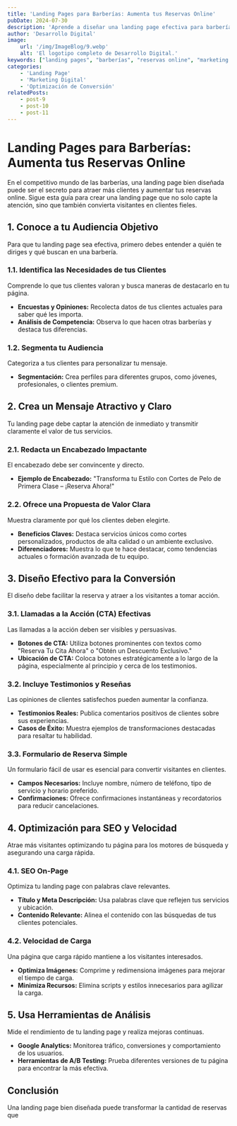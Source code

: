 ```yaml
---
title: 'Landing Pages para Barberías: Aumenta tus Reservas Online'
pubDate: 2024-07-30
description: 'Aprende a diseñar una landing page efectiva para barberías que aumente tus reservas online. Descubre ejemplos y consejos prácticos para captar más clientes y optimizar tu página de destino.'
author: 'Desarrollo Digital'
image:
    url: '/img/ImageBlog/9.webp'
    alt: 'El logotipo completo de Desarrollo Digital.'
keywords: ["landing pages", "barberías", "reservas online", "marketing para barberías", "diseño de landing page", "captación de clientes", "optimización de landing page", "estrategias de reservas", "marketing digital"]
categories:
    - 'Landing Page'
    - 'Marketing Digital'
    - 'Optimización de Conversión'
relatedPosts: 
    - post-9
    - post-10
    - post-11
---
```


# Landing Pages para Barberías: Aumenta tus Reservas Online

En el competitivo mundo de las barberías, una landing page bien diseñada puede ser el secreto para atraer más clientes y aumentar tus reservas online. Sigue esta guía para crear una landing page que no solo capte la atención, sino que también convierta visitantes en clientes fieles.

## 1. Conoce a tu Audiencia Objetivo

Para que tu landing page sea efectiva, primero debes entender a quién te diriges y qué buscan en una barbería.

### 1.1. Identifica las Necesidades de tus Clientes

Comprende lo que tus clientes valoran y busca maneras de destacarlo en tu página.

- **Encuestas y Opiniones:** Recolecta datos de tus clientes actuales para saber qué les importa.
- **Análisis de Competencia:** Observa lo que hacen otras barberías y destaca tus diferencias.

### 1.2. Segmenta tu Audiencia

Categoriza a tus clientes para personalizar tu mensaje.

- **Segmentación:** Crea perfiles para diferentes grupos, como jóvenes, profesionales, o clientes premium.

## 2. Crea un Mensaje Atractivo y Claro

Tu landing page debe captar la atención de inmediato y transmitir claramente el valor de tus servicios.

### 2.1. Redacta un Encabezado Impactante

El encabezado debe ser convincente y directo.

- **Ejemplo de Encabezado:** "Transforma tu Estilo con Cortes de Pelo de Primera Clase – ¡Reserva Ahora!"

### 2.2. Ofrece una Propuesta de Valor Clara

Muestra claramente por qué los clientes deben elegirte.

- **Beneficios Claves:** Destaca servicios únicos como cortes personalizados, productos de alta calidad o un ambiente exclusivo.
- **Diferenciadores:** Muestra lo que te hace destacar, como tendencias actuales o formación avanzada de tu equipo.

## 3. Diseño Efectivo para la Conversión

El diseño debe facilitar la reserva y atraer a los visitantes a tomar acción.

### 3.1. Llamadas a la Acción (CTA) Efectivas

Las llamadas a la acción deben ser visibles y persuasivas.

- **Botones de CTA:** Utiliza botones prominentes con textos como "Reserva Tu Cita Ahora" o "Obtén un Descuento Exclusivo."
- **Ubicación de CTA:** Coloca botones estratégicamente a lo largo de la página, especialmente al principio y cerca de los testimonios.

### 3.2. Incluye Testimonios y Reseñas

Las opiniones de clientes satisfechos pueden aumentar la confianza.

- **Testimonios Reales:** Publica comentarios positivos de clientes sobre sus experiencias.
- **Casos de Éxito:** Muestra ejemplos de transformaciones destacadas para resaltar tu habilidad.

### 3.3. Formulario de Reserva Simple

Un formulario fácil de usar es esencial para convertir visitantes en clientes.

- **Campos Necesarios:** Incluye nombre, número de teléfono, tipo de servicio y horario preferido.
- **Confirmaciones:** Ofrece confirmaciones instantáneas y recordatorios para reducir cancelaciones.

## 4. Optimización para SEO y Velocidad

Atrae más visitantes optimizando tu página para los motores de búsqueda y asegurando una carga rápida.

### 4.1. SEO On-Page

Optimiza tu landing page con palabras clave relevantes.

- **Título y Meta Descripción:** Usa palabras clave que reflejen tus servicios y ubicación.
- **Contenido Relevante:** Alinea el contenido con las búsquedas de tus clientes potenciales.

### 4.2. Velocidad de Carga

Una página que carga rápido mantiene a los visitantes interesados.

- **Optimiza Imágenes:** Comprime y redimensiona imágenes para mejorar el tiempo de carga.
- **Minimiza Recursos:** Elimina scripts y estilos innecesarios para agilizar la carga.

## 5. Usa Herramientas de Análisis

Mide el rendimiento de tu landing page y realiza mejoras continuas.

- **Google Analytics:** Monitorea tráfico, conversiones y comportamiento de los usuarios.
- **Herramientas de A/B Testing:** Prueba diferentes versiones de tu página para encontrar la más efectiva.

## Conclusión

Una landing page bien diseñada puede transformar la cantidad de reservas que 
